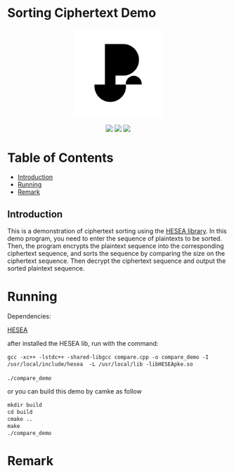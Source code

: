 # Sorting Ciphertext Demo

<p align="center">
  <a href="https://www.privasea.ai"><img src="https://github.com/Privasea/Miscellaneous/blob/3be7ff3c2d9f7e955e80f6637b5098fdb4583e3a/Figures/Logo/Privasea-Logo.jpg" width=40%  /></a>
</p>

<p align="center">
  <a href="https://github.com/Privasea"><img src="https://img.shields.io/badge/Playground-Privasea_Technology-brightgreen?logo=Parity%20Substrate" /></a>
  <a href="https://www.privasea.ai"><img src="https://img.shields.io/badge/made%20by-Privasea%20Tech-blue.svg?style=flat-square" /></a>
  <a href="https://github.com/Privasea/dinn_demo"><img src="https://img.shields.io/badge/project-dinn_demo-yellow.svg?style=flat-square" /></a>
</p>


# Table of Contents

- [Introduction](#introduction)
- [Running](#running)
- [Remark](#remark)

## Introduction

This is a demonstration of ciphertext sorting using the [HESEA library](https://github.com/Privasea/HESEA_Lib). In this demo program, you need to enter the sequence of plaintexts to be sorted. Then, the program encrypts the plaintext sequence into the corresponding ciphertext sequence, and sorts the sequence by comparing the size on the ciphertext sequence. Then decrypt the ciphertext sequence and output the sorted plaintext sequence.


# Running

Dependencies:

[HESEA](https://github.com/Privasea/HESEA_Lib)

after installed the HESEA lib, run with the command:

```
gcc -xc++ -lstdc++ -shared-libgcc compare.cpp -o compare_demo -I /usr/local/include/hesea  -L /usr/local/lib -libHESEApke.so

./compare_demo
```

or you can build this demo by camke as follow

```shell
mkdir build
cd build
cmake ..
make
./compare_demo
```

# Remark

